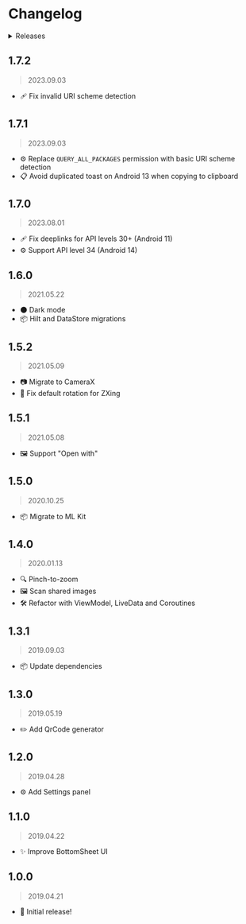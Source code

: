 # Changelog

<details><summary>Releases</summary>

<!-- MarkdownTOC autolink="true" -->

- [1.7.2](#172)
- [1.7.1](#171)
- [1.7.0](#170)
- [1.6.0](#160)
- [1.5.2](#152)
- [1.5.1](#151)
- [1.5.0](#150)
- [1.4.0](#140)
- [1.3.1](#131)
- [1.3.0](#130)
- [1.2.0](#120)
- [1.1.0](#110)
- [1.0.0](#100)

<!-- /MarkdownTOC -->
</details>

## 1.7.2
> 2023.09.03

- 🩹 Fix invalid URI scheme detection

## 1.7.1
> 2023.09.03

- ⚙️ Replace `QUERY_ALL_PACKAGES` permission with basic URI scheme detection
- 📋 Avoid duplicated toast on Android 13 when copying to clipboard

## 1.7.0
> 2023.08.01

- 🩹 Fix deeplinks for API levels 30+ (Android 11)
- ⚙️ Support API level 34 (Android 14)

## 1.6.0
> 2021.05.22

- 🌑 Dark mode
- 📦 Hilt and DataStore migrations

## 1.5.2
> 2021.05.09

- 📷 Migrate to CameraX
- 🔄 Fix default rotation for ZXing

## 1.5.1
> 2021.05.08

- 🖼️ Support "Open with"

## 1.5.0
> 2020.10.25

- 📦 Migrate to ML Kit

## 1.4.0
> 2020.01.13

- 🔍 Pinch-to-zoom
- 🖼️ Scan shared images
- 🛠️ Refactor with ViewModel, LiveData and Coroutines

## 1.3.1
> 2019.09.03

- 📦 Update dependencies

## 1.3.0
> 2019.05.19

- ✏️ Add QrCode generator

## 1.2.0
> 2019.04.28

- ⚙️ Add Settings panel

## 1.1.0
> 2019.04.22

- ✨ Improve BottomSheet UI

## 1.0.0
> 2019.04.21

- 🎺 Initial release!
